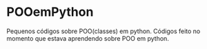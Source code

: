 # POOemPython
Pequenos códigos sobre POO(classes) em python.
Códigos feito no momento que estava aprendendo sobre POO em python.
